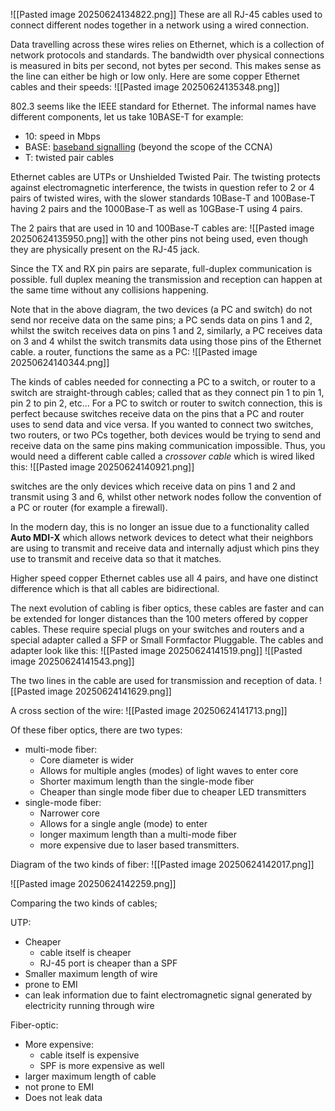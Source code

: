 ![[Pasted image 20250624134822.png]]
These are all RJ-45 cables used to connect different nodes together in a network using a wired connection.

Data travelling across these wires relies on Ethernet, which is a collection of network protocols and standards. The bandwidth over physical connections is measured in bits per second, not bytes per second. This makes sense as the line can either be high or low only. Here are some copper Ethernet cables and their speeds:
![[Pasted image 20250624135348.png]]

802.3 seems like the IEEE standard for Ethernet. The informal names have different components, let us take 10BASE-T for example:
- 10: speed in Mbps
- BASE: [baseband signalling](https://en.wikipedia.org/wiki/Baseband) (beyond the scope of the CCNA)
- T: twisted pair cables

Ethernet cables are UTPs or Unshielded Twisted Pair. The twisting protects against electromagnetic interference, the twists in question refer to 2 or 4 pairs of twisted wires, with the slower standards 10Base-T and 100Base-T having 2 pairs and the 1000Base-T as well as 10GBase-T using 4 pairs.

The 2 pairs that are used in 10 and 100Base-T cables are:
![[Pasted image 20250624135950.png]]
with the other pins not being used, even though they are physically present on the RJ-45 jack.

Since the TX and RX pin pairs are separate, full-duplex communication is possible. full duplex meaning the transmission and reception can happen at the same time without any collisions happening.

Note that in the above diagram, the two devices (a PC and switch) do not send nor receive data on the same pins; a PC sends data on pins 1 and 2, whilst the switch receives data on pins 1 and 2, similarly, a PC receives data on 3 and 4 whilst the switch transmits data using those pins of the Ethernet cable. a router, functions the same as a PC:
![[Pasted image 20250624140344.png]]

The kinds of cables needed for connecting a PC to a switch, or router to a switch are straight-through cables; called that as they connect pin 1 to pin 1, pin 2 to pin 2, etc... For a PC to switch or router to switch connection, this is perfect because switches receive data on the pins that a PC and router uses to send data and vice versa. If you wanted to connect two switches, two routers, or two PCs together, both devices would be trying to send and receive data on the same pins making communication impossible. Thus, you would need a different cable called a *crossover cable* which is wired liked this:
![[Pasted image 20250624140921.png]]

switches are the only devices which receive data on pins 1 and 2 and transmit using 3 and 6, whilst other network nodes follow the convention of a PC or router (for example a firewall).

In the modern day, this is no longer an issue due to a functionality called **Auto MDI-X** which allows network devices to detect what their neighbors are using to transmit and receive data and internally adjust which pins they use to transmit and receive data so that it matches.

Higher speed copper Ethernet cables use all 4 pairs, and have one distinct difference which is that all cables are bidirectional.

The next evolution of cabling is fiber optics, these cables are faster and can be extended for longer distances than the 100 meters offered by copper cables. These require special plugs on your switches and routers and a special adapter called a SFP or Small Formfactor Pluggable. The cables and adapter look like this:
![[Pasted image 20250624141519.png]]
![[Pasted image 20250624141543.png]]

The two lines in the cable are used for transmission and reception of data.
![[Pasted image 20250624141629.png]]

A cross section of the wire:
![[Pasted image 20250624141713.png]]

Of these fiber optics, there are two types:
- multi-mode fiber:
	- Core diameter is wider
	- Allows for multiple angles (modes) of light waves to enter core
	- Shorter maximum length than the single-mode fiber
	- Cheaper than single mode fiber due to cheaper LED transmitters
- single-mode fiber:
	- Narrower core
	- Allows for a single angle (mode) to enter
	- longer maximum length than a multi-mode fiber
	- more expensive due to laser based transmitters.

Diagram of the two kinds of fiber:
![[Pasted image 20250624142017.png]]

![[Pasted image 20250624142259.png]]

Comparing the two kinds of cables;

UTP:
- Cheaper
	- cable itself is cheaper
	- RJ-45 port is cheaper than a SPF
- Smaller maximum length of wire
- prone to EMI
- can leak information due to faint electromagnetic signal generated by electricity running through wire

Fiber-optic:
- More expensive:
	- cable itself is expensive
	- SPF is more expensive as well
- larger maximum length of cable
- not prone to EMI
- Does not leak data

